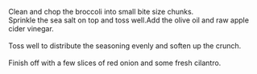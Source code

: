 Clean and chop the broccoli into small bite size chunks.
<br/>
Sprinkle the sea salt on top and toss well.Add the olive oil and raw apple cider vinegar.
<br/>
<br/>
Toss well to distribute the seasoning evenly and soften up the crunch. 
<br/>
<br/>
Finish off with a few slices of red onion and some fresh cilantro. 


